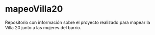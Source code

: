 # mapeoVilla20
Repositorio con información sobre el proyecto realizado para mapear la Villa 20 junto a las mujeres del barrio. 
